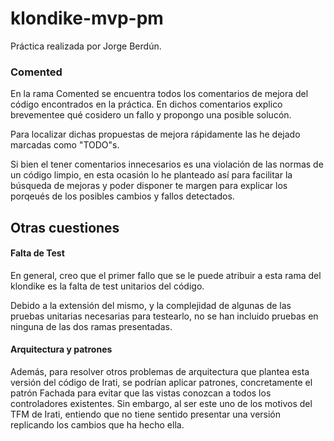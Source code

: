 # klondike-mvp-pm

Práctica realizada por Jorge Berdún.


### Comented

En la rama Comented se encuentra todos los comentarios de mejora del código encontrados en la práctica. En dichos comentarios explico brevementee qué cosidero un fallo y propongo una posible solucón.

Para localizar dichas propuestas de mejora rápidamente las he dejado marcadas como "TODO"s.

Si bien el tener comentarios innecesarios es una violación de las normas de un código limpio, en esta ocasión lo he planteado así para facilitar la búsqueda de mejoras y poder disponer te margen para explicar los porqeués de los posibles cambios y fallos detectados.

## Otras cuestiones

#### Falta de Test
En general, creo que el primer fallo que se le puede atribuir a esta rama del klondike es la falta de test unitarios del código.

Debido a la extensión del mismo, y la complejidad de algunas de las pruebas unitarias necesarias para testearlo, no se han incluido pruebas en ninguna de las dos ramas presentadas.

#### Arquitectura y patrones
Además, para resolver otros problemas de arquitectura que plantea esta versión del código de Irati, se podrían aplicar patrones, concretamente el patrón Fachada para evitar que las vistas conozcan a todos los controladores existentes. Sin embargo, al ser este uno de los motivos del TFM de Irati, entiendo que no tiene sentido presentar una versión replicando los cambios que ha hecho ella.
